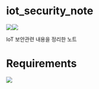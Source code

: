# iot_security_note

<img src="https://img.shields.io/badge/note editor-%23121011?style=for-the-badge">[<img src="https://img.shields.io/badge/Obsidian-%23483699.svg?style=for-the-badge&logo=obsidian&logoColor=white">](https://obsidian.md/)

IoT 보안관련 내용을 정리한 노트


# Requirements

[<img src="https://img.shields.io/badge/Obsidian-%23483699.svg?style=for-the-badge&logo=obsidian&logoColor=white">](https://obsidian.md/)

